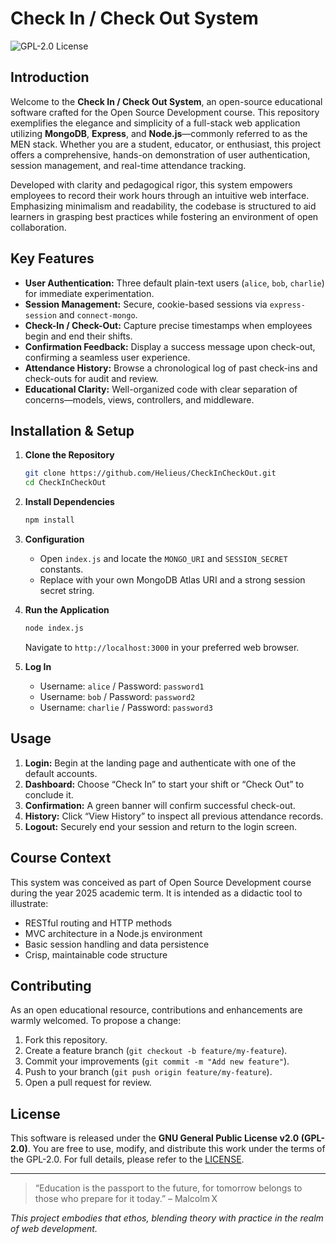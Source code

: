 # Check In / Check Out System

![GPL-2.0 License](https://img.shields.io/badge/license-GPL--2.0-blue)

## Introduction
Welcome to the **Check In / Check Out System**, an open-source educational software crafted for the Open Source Development course. This repository exemplifies the elegance and simplicity of a full-stack web application utilizing **MongoDB**, **Express**, and **Node.js**—commonly referred to as the MEN stack. Whether you are a student, educator, or enthusiast, this project offers a comprehensive, hands-on demonstration of user authentication, session management, and real-time attendance tracking.

Developed with clarity and pedagogical rigor, this system empowers employees to record their work hours through an intuitive web interface. Emphasizing minimalism and readability, the codebase is structured to aid learners in grasping best practices while fostering an environment of open collaboration.

## Key Features
- **User Authentication:** Three default plain-text users (`alice`, `bob`, `charlie`) for immediate experimentation.
- **Session Management:** Secure, cookie-based sessions via `express-session` and `connect-mongo`.
- **Check-In / Check-Out:** Capture precise timestamps when employees begin and end their shifts.
- **Confirmation Feedback:** Display a success message upon check-out, confirming a seamless user experience.
- **Attendance History:** Browse a chronological log of past check-ins and check-outs for audit and review.
- **Educational Clarity:** Well-organized code with clear separation of concerns—models, views, controllers, and middleware.

## Installation & Setup
1. **Clone the Repository**
   ```bash
   git clone https://github.com/Helieus/CheckInCheckOut.git
   cd CheckInCheckOut
   ```

2. **Install Dependencies**
   ```bash
   npm install
   ```

3. **Configuration**
   - Open `index.js` and locate the `MONGO_URI` and `SESSION_SECRET` constants.
   - Replace with your own MongoDB Atlas URI and a strong session secret string.

4. **Run the Application**
   ```bash
   node index.js
   ```
   Navigate to `http://localhost:3000` in your preferred web browser.

5. **Log In**
   - Username: `alice` / Password: `password1`
   - Username: `bob`   / Password: `password2`
   - Username: `charlie` / Password: `password3`

## Usage
1. **Login:** Begin at the landing page and authenticate with one of the default accounts.
2. **Dashboard:** Choose “Check In” to start your shift or “Check Out” to conclude it.
3. **Confirmation:** A green banner will confirm successful check-out.
4. **History:** Click “View History” to inspect all previous attendance records.
5. **Logout:** Securely end your session and return to the login screen.

## Course Context
This system was conceived as part of Open Source Development course during the year 2025 academic term. It is intended as a didactic tool to illustrate:
- RESTful routing and HTTP methods
- MVC architecture in a Node.js environment
- Basic session handling and data persistence
- Crisp, maintainable code structure

## Contributing
As an open educational resource, contributions and enhancements are warmly welcomed. To propose a change:
1. Fork this repository.
2. Create a feature branch (`git checkout -b feature/my-feature`).
3. Commit your improvements (`git commit -m "Add new feature"`).
4. Push to your branch (`git push origin feature/my-feature`).
5. Open a pull request for review.

## License
This software is released under the **GNU General Public License v2.0 (GPL-2.0)**. You are free to use, modify, and distribute this work under the terms of the GPL-2.0. For full details, please refer to the [LICENSE](./LICENSE).

---

> “Education is the passport to the future, for tomorrow belongs to those who prepare for it today.” – Malcolm X

*This project embodies that ethos, blending theory with practice in the realm of web development.*

